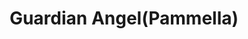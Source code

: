 --- 
title: "Guardian Angel(Pammella)"
publishdate: "2019-9-18T16:48:46+02:00"
src: "https://365manga.net/manga/guardian-angel-pammella"
image: "https://data.365manga.net/images/thumbnails/1818-guardian-angel-pammella.jpg"
description: "A car accident kills little Julia's parents, eleven years later, she returns to the site behind the truth and searches for the father's past. But when his powers start to get out of hand, she finds an old friend can help"
---